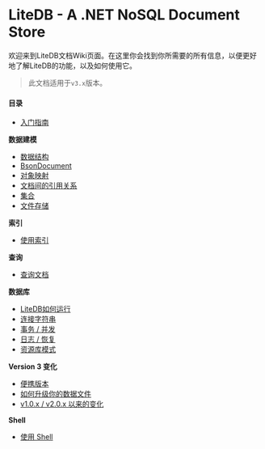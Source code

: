 # LiteDB - A .NET NoSQL Document Store

欢迎来到LiteDB文档Wiki页面。在这里你会找到你所需要的所有信息，以便更好地了解LiteDB的功能，以及如何使用它。

> 此文档适用于`v3.x`版本。

#### 目录

- [入门指南](Getting-Started)

**数据建模**
- [数据结构](Data-Structure)
- [BsonDocument](BsonDocument)
- [对象映射](Object-Mapping)
- [文档间的引用关系](DbRef)
- [集合](Collections)
- [文件存储](FileStorage)

**索引**
- [使用索引](Indexes)
    
**查询**
- [查询文档](Queries)

**数据库**
- [LiteDB如何运行](How-LiteDB-Works)
- [连接字符串](Connection-String)
- [事务 / 并发](Transactions-and-Concurrency)
- [日志 / 恢复](Journaling-and-Recovery)
- [资源库模式](LiteRepository)

**Version 3 变化**
- [便携版本](Portable-Version)
- [如何升级你的数据文件](Update-Datafile)
- [v1.0.x / v2.0.x 以来的变化](Changelog)

**Shell**
- [使用 Shell](Shell)
